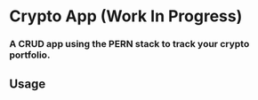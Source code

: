 # Crypto App (Work In Progress)

### A CRUD app using the PERN stack to track your crypto portfolio.

## Usage

